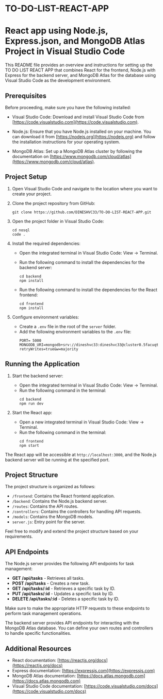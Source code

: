 # TO-DO-LIST-REACT-APP
# React app using  Node.js, Express.json, and MongoDB Atlas Project in Visual Studio Code

This README file provides an overview and instructions for setting up the TO DO LIST REACT APP that combines React for the frontend, Node.js with Express for the backend server, and MongoDB Atlas for the database using Visual Studio Code as the development environment.

## Prerequisites

Before proceeding, make sure you have the following installed:

- Visual Studio Code: Download and install Visual Studio Code from [https://code.visualstudio.com](https://code.visualstudio.com).

- Node.js: Ensure that you have Node.js installed on your machine. You can download it from [https://nodejs.org](https://nodejs.org) and follow the installation instructions for your operating system.

- MongoDB Atlas: Set up a MongoDB Atlas cluster by following the documentation on [https://www.mongodb.com/cloud/atlas](https://www.mongodb.com/cloud/atlas).

## Project Setup

1. Open Visual Studio Code and navigate to the location where you want to create your project.

2. Clone the project repository from GitHub:
   ```
   git clone https://github.com/DINESHVC33/TO-DO-LIST-REACT-APP.git
   ```

3. Open the project folder in Visual Studio Code:
   ```
   cd nosql
   code .
   ```

4. Install the required dependencies:
   - Open the integrated terminal in Visual Studio Code: View -> Terminal.
   - Run the following command to install the dependencies for the backend server:
     ```
     cd backend
     npm install
     ```

   - Run the following command to install the dependencies for the React frontend:
     ```
     cd frontend
     npm install
     ```

5. Configure environment variables:
   - Create a `.env` file in the root of the `server` folder.
   - Add the following environment variables to the `.env` file:
     ```
     PORT= 5000
     MONGODB_URI=mongodb+srv://dineshvc33:dineshvc33@cluster0.5facuqt.mongodb.net/CRUD_DB?retryWrites=true&w=majority
     ```

## Running the Application

1. Start the backend server:
   - Open the integrated terminal in Visual Studio Code: View -> Terminal.
   - Run the following command in the terminal:
     ```
     cd backend
     npm run dev
     ```

2. Start the React app:
   - Open a new integrated terminal in Visual Studio Code: View -> Terminal.
   - Run the following command in the terminal:
     ```
     cd frontend
     npm start
     ```

The React app will be accessible at `http://localhost:3000`, and the Node.js backend server will be running at the specified port.

## Project Structure

The project structure is organized as follows:

  - `/frontend`: Contains the React frontend application.
  - `/backend`: Contains the Node.js backend server.
  - `/routes`: Contains the API routes.
  - `/controllers`: Contains the controllers for handling API requests.
  - `/models`: Contains the MongoDB models.
  - `server.js`: Entry point for the server.

Feel free to modify and extend the project structure based on your requirements.

## API Endpoints

The Node.js server provides the following API endpoints for task management:

- **GET /api/tasks** - Retrieves all tasks.
- **POST /api/tasks** - Creates a new task.
- **GET /api/tasks/:id** - Retrieves a specific task by ID.
- **PUT /api/tasks/:id** - Updates a specific task by ID.
- **DELETE /api/tasks/:id** - Deletes a specific task by ID.

Make sure to make the appropriate HTTP requests to these endpoints to perform task management operations.

The backend server provides API endpoints for interacting with the MongoDB Atlas database. You can define your own routes and controllers to handle specific functionalities.

## Additional Resources

- React documentation: [https://reactjs.org/docs](https://reactjs.org/docs)
- Express documentation: [https://expressjs.com](https://expressjs.com)
- MongoDB Atlas documentation: [https://docs.atlas.mongodb.com](https://docs.atlas.mongodb.com)
- Visual Studio Code documentation: [https://code.visualstudio.com/docs](https://code.visualstudio.com/docs)

